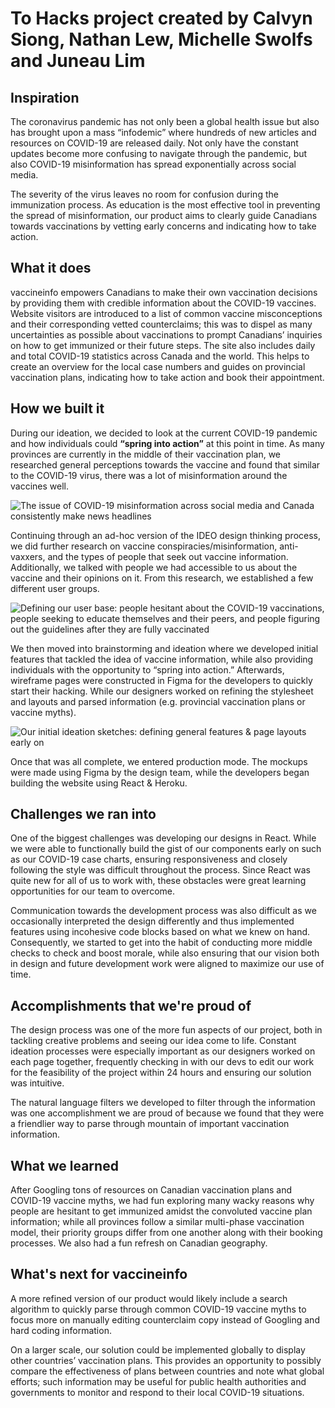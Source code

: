 # To Hacks project created by Calvyn Siong, Nathan Lew, Michelle Swolfs and Juneau Lim

## Inspiration
The coronavirus pandemic has not only been a global health issue but also has brought upon a mass “infodemic” where hundreds of new articles and resources on COVID-19 are released daily. Not only have the constant updates become more confusing to navigate through the pandemic, but also COVID-19 misinformation has spread exponentially across social media. 

The severity of the virus leaves no room for confusion during the immunization process. As education is the most effective tool in preventing the spread of misinformation, our product aims to clearly guide Canadians towards vaccinations by vetting early concerns and indicating how to take action. 

## What it does
vaccineinfo empowers Canadians to make their own vaccination decisions by providing them with credible information about the COVID-19 vaccines. Website visitors are introduced to a list of common vaccine misconceptions and their corresponding vetted counterclaims; this was to dispel as many uncertainties as possible about vaccinations to prompt Canadians’ inquiries on how to get immunized or their future steps. The site also includes daily and total COVID-19 statistics across Canada and the world. This helps to create an overview for the local case numbers and guides on provincial vaccination plans, indicating how to take action and book their appointment.

## How we built it
During our ideation, we decided to look at the current COVID-19 pandemic and how individuals could **“spring into action”** at this point in time.  As many provinces are currently in the middle of their vaccination plan, we researched general perceptions towards the vaccine and found that similar to the COVID-19 virus, there was a lot of misinformation around the vaccines well. 

![The issue of COVID-19 misinformation across social media and Canada consistently make news headlines](https://i.ibb.co/VHPcnNF/Problem-Space.png)

Continuing through an ad-hoc version of the IDEO design thinking process, we did further research on vaccine conspiracies/misinformation, anti-vaxxers, and the types of people that seek out vaccine information. Additionally, we talked with people we had accessible to us about the vaccine and their opinions on it. From this research, we established a few different user groups.

![Defining our user base: people hesitant about the COVID-19 vaccinations, people seeking to educate
themselves and their peers, and people figuring out the guidelines after they are fully vaccinated](https://i.ibb.co/yYgn1h3/User-Personas.png)

We then moved into brainstorming and ideation where we developed initial features that tackled the idea of vaccine information, while also providing individuals with the opportunity to “spring into action.” Afterwards, wireframe pages were constructed in Figma for the developers to quickly start their hacking. While our designers worked on refining the stylesheet and layouts and parsed information (e.g. provincial vaccination plans or vaccine myths).

![Our initial ideation sketches: defining general features & page layouts early on](https://i.ibb.co/LkNzJnM/Ideation.png)

Once that was all complete, we entered production mode. The mockups were made using Figma by the design team, while the developers began building the website using React & Heroku.

## Challenges we ran into
One of the biggest challenges was developing our designs in React. While we were able to functionally build the gist of our components early on such as our COVID-19 case charts, ensuring responsiveness and closely following the style was difficult throughout the process. Since React was quite new for all of us to work with, these obstacles were great learning opportunities for our team to overcome.

Communication towards the development process was also difficult as we occasionally interpreted the design differently and thus implemented features using incohesive code blocks based on what we knew on hand. Consequently, we started to get into the habit of conducting more middle checks to check and boost morale, while also ensuring that our vision both in design and future development work were aligned to maximize our use of time.

## Accomplishments that we're proud of
The design process was one of the more fun aspects of our project, both in tackling creative problems and seeing our idea come to life. Constant ideation processes were especially important as our designers worked on each page together, frequently checking in with our devs to edit our work for the feasibility of the project within 24 hours and ensuring our solution was intuitive.

The natural language filters we developed to filter through the information was one accomplishment we are proud of because we found that they were a friendlier way to parse through mountain of important vaccination information.

## What we learned
After Googling tons of resources on Canadian vaccination plans and COVID-19 vaccine myths, we had fun exploring many wacky reasons why people are hesitant to get immunized amidst the convoluted vaccine plan information; while all provinces follow a similar multi-phase vaccination model, their priority groups differ from one another along with their booking processes. We also had a fun refresh on Canadian geography.

## What's next for vaccineinfo
A more refined version of our product would likely include a search algorithm to quickly parse through common COVID-19 vaccine myths to focus more on manually editing counterclaim copy instead of Googling and hard coding information. 

On a larger scale, our solution could be implemented globally to display other countries’ vaccination plans. This provides an opportunity to possibly compare the effectiveness of plans between countries and note what global efforts; such information may be useful for public health authorities and governments to monitor and respond to their local COVID-19 situations.





